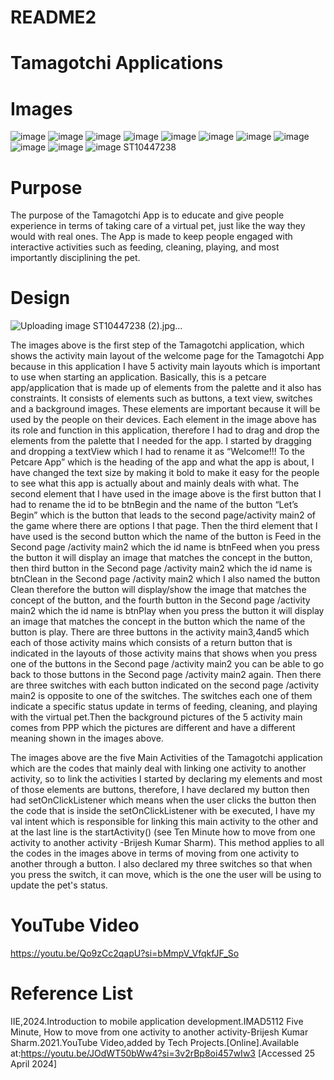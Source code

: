# README2
# Tamagotchi Applications
# Images
![image](https://github.com/ST10447238/README2/assets/160851446/2fbac222-f86b-44de-b694-9ac49f6bd3aa)
![image](https://github.com/ST10447238/README2/assets/160851446/f3595a29-fa9c-4690-8e5c-56c30a591e11)
![image](https://github.com/ST10447238/README2/assets/160851446/889fefad-8fef-4ce1-a6e7-72b772ee6852)
![image](https://github.com/ST10447238/README2/assets/160851446/c3399b2f-8918-4fdb-aefd-4ca037745b49)
![image](https://github.com/ST10447238/README2/assets/160851446/b7737f79-ce77-45d6-90a2-545e1a03cce6)
![image](https://github.com/ST10447238/README2/assets/160851446/577acfc3-cdaa-42c3-b300-a085b279528f)
![image](https://github.com/ST10447238/README2/assets/160851446/6d811fca-f092-4860-9552-b62bb5b08b9f)
![image](https://github.com/ST10447238/README2/assets/160851446/f75d3b9e-2a5f-43cc-b596-b28f8268ce98)
![image](https://github.com/ST10447238/README2/assets/160851446/8512a491-f1cf-4477-8780-2e5180cec845)
![image](https://github.com/ST10447238/README2/assets/160851446/a191674b-9e9c-453a-91cd-4a82ba7b0d7e)
![image ST10447238](https://github.com/ST10447238/README2/assets/160851446/37bcad38-c923-4b7c-98e4-017a7171723a)
# Purpose
The purpose of the Tamagotchi App is to educate and give people experience in terms of taking care of a virtual pet, just like the way they would with real ones. The App is made to keep people engaged with interactive activities such as feeding, cleaning, playing, and most importantly disciplining the pet.
# Design
![Uploading image ST10447238 (2).jpg…]()

The images above is the first step of the Tamagotchi application, which shows the activity main layout of the welcome page for the Tamagotchi App because in this application I have 5 activity main layouts which is important to use when starting an application. Basically, this is a petcare app/application that is made up of elements from the palette and it also has constraints. It consists of elements such as buttons, a text view, switches  and a background images. These elements are important because it will be used by the people on their devices. Each element in the image above has its role and function in this application, therefore I had to drag and drop the elements from the palette that I needed for the app. I started by dragging and dropping a textView which I had to rename it as “Welcome!!! To the Petcare App” which is the heading of the app and what the app is about, I have changed the text size by making it bold to make it easy for the people to see what this app is actually about and mainly deals with what. The second element that I have used in the image above is the first button that I had to rename the id to be btnBegin and the name of the button “Let’s Begin” which is the button that leads to the second page/activity main2 of the game where there are options I that page. Then the third element that I have used is the second button which the name of the button is Feed in the Second page /activity main2 which the id name is btnFeed when you press the button it will display an image that matches the concept in the button, then third button in the Second page /activity main2 which the id name is btnClean in the Second page /activity main2 which I also named the button Clean therefore the button will display/show the image that matches the concept of the button, and the fourth button in the Second page /activity main2 which the id name is btnPlay when you press the button it will display an image that matches the concept in the button which the name of the button is play. There are three buttons in the activity main3,4and5 which each of those activity mains which consists of a return button that is indicated in the layouts of those activity mains that shows when you press one of the buttons in the Second page /activity main2 you can be able to go back to those buttons in the Second page /activity main2 again. Then there are three switches with each button indicated on the second page /activity main2 is opposite to one of the switches. The switches each one of them indicate a specific status update in terms of feeding, cleaning, and playing with the virtual pet.Then the background pictures of the 5 activity main comes from PPP which the pictures are different and have a different meaning shown in the images above.


The images above are the five Main Activities of the Tamagotchi application which are the codes that mainly deal with linking one activity to another activity, so to link the activities I started by declaring my elements and most of those elements are buttons, therefore, I have declared my button then had setOnClickListener which means when the user clicks the button then the code that is inside the setOnClickListener with be executed, I have my val intent which is responsible for linking this main activity to the other and at the last line is the startActivity() (see Ten Minute how to move from one activity to another activity -Brijesh Kumar Sharm). This method applies to all the codes in the images above in terms of moving from one activity to another through a button. I also declared my three switches so that when you press the switch, it can move, which is the one the user will be using to update the pet's status.
# YouTube Video
https://youtu.be/Qo9zCc2qapU?si=bMmpV_VfqkfJF_So
# Reference List
 IIE,2024.Introduction to mobile application development.IMAD5112
 Five Minute, How to move from one activity to another activity-Brijesh Kumar Sharm.2021.YouTube Video,added by Tech Projects.[Online].Available at:https://youtu.be/JOdWT50bWw4?si=3v2rBp8oi457wIw3 [Accessed 25 April 2024]
